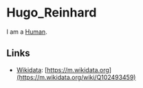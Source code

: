 # Hugo_Reinhard

I am a [Human](40000001.md).

## Links

- [Wikidata](191000001.md): [https://m.wikidata.org](https://m.wikidata.org/wiki/Q102493459)
